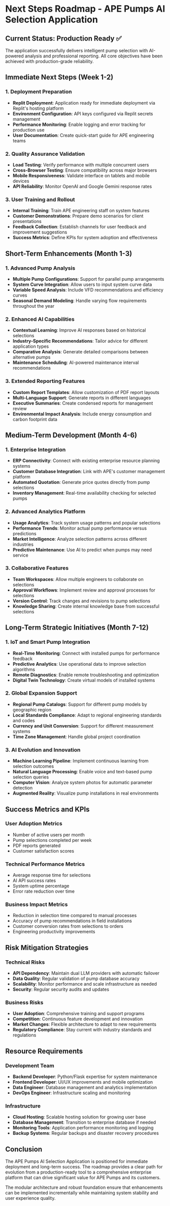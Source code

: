 # Next Steps Roadmap - APE Pumps AI Selection Application

## Current Status: Production Ready ✅

The application successfully delivers intelligent pump selection with AI-powered analysis and professional reporting. All core objectives have been achieved with production-grade reliability.

## Immediate Next Steps (Week 1-2)

### 1. Deployment Preparation
- **Replit Deployment**: Application ready for immediate deployment via Replit's hosting platform
- **Environment Configuration**: API keys configured via Replit secrets management
- **Performance Monitoring**: Enable logging and error tracking for production use
- **User Documentation**: Create quick-start guide for APE engineering teams

### 2. Quality Assurance Validation
- **Load Testing**: Verify performance with multiple concurrent users
- **Cross-Browser Testing**: Ensure compatibility across major browsers
- **Mobile Responsiveness**: Validate interface on tablets and mobile devices
- **API Reliability**: Monitor OpenAI and Google Gemini response rates

### 3. User Training and Rollout
- **Internal Training**: Train APE engineering staff on system features
- **Customer Demonstrations**: Prepare demo scenarios for client presentations
- **Feedback Collection**: Establish channels for user feedback and improvement suggestions
- **Success Metrics**: Define KPIs for system adoption and effectiveness

## Short-Term Enhancements (Month 1-3)

### 1. Advanced Pump Analysis
- **Multiple Pump Configurations**: Support for parallel pump arrangements
- **System Curve Integration**: Allow users to input system curve data
- **Variable Speed Analysis**: Include VFD recommendations and efficiency curves
- **Seasonal Demand Modeling**: Handle varying flow requirements throughout the year

### 2. Enhanced AI Capabilities
- **Contextual Learning**: Improve AI responses based on historical selections
- **Industry-Specific Recommendations**: Tailor advice for different application types
- **Comparative Analysis**: Generate detailed comparisons between alternative pumps
- **Maintenance Scheduling**: AI-powered maintenance interval recommendations

### 3. Extended Reporting Features
- **Custom Report Templates**: Allow customization of PDF report layouts
- **Multi-Language Support**: Generate reports in different languages
- **Executive Summaries**: Create condensed reports for management review
- **Environmental Impact Analysis**: Include energy consumption and carbon footprint data

## Medium-Term Development (Month 4-6)

### 1. Enterprise Integration
- **ERP Connectivity**: Connect with existing enterprise resource planning systems
- **Customer Database Integration**: Link with APE's customer management platform
- **Automated Quotation**: Generate price quotes directly from pump selections
- **Inventory Management**: Real-time availability checking for selected pumps

### 2. Advanced Analytics Platform
- **Usage Analytics**: Track system usage patterns and popular selections
- **Performance Trends**: Monitor actual pump performance versus predictions
- **Market Intelligence**: Analyze selection patterns across different industries
- **Predictive Maintenance**: Use AI to predict when pumps may need service

### 3. Collaborative Features
- **Team Workspaces**: Allow multiple engineers to collaborate on selections
- **Approval Workflows**: Implement review and approval processes for selections
- **Version Control**: Track changes and revisions to pump selections
- **Knowledge Sharing**: Create internal knowledge base from successful selections

## Long-Term Strategic Initiatives (Month 7-12)

### 1. IoT and Smart Pump Integration
- **Real-Time Monitoring**: Connect with installed pumps for performance feedback
- **Predictive Analytics**: Use operational data to improve selection algorithms
- **Remote Diagnostics**: Enable remote troubleshooting and optimization
- **Digital Twin Technology**: Create virtual models of installed systems

### 2. Global Expansion Support
- **Regional Pump Catalogs**: Support for different pump models by geographic region
- **Local Standards Compliance**: Adapt to regional engineering standards and codes
- **Currency and Unit Conversion**: Support for different measurement systems
- **Time Zone Management**: Handle global project coordination

### 3. AI Evolution and Innovation
- **Machine Learning Pipeline**: Implement continuous learning from selection outcomes
- **Natural Language Processing**: Enable voice and text-based pump selection queries
- **Computer Vision**: Analyze system photos for automatic parameter detection
- **Augmented Reality**: Visualize pump installations in real environments

## Success Metrics and KPIs

### User Adoption Metrics
- Number of active users per month
- Pump selections completed per week
- PDF reports generated
- Customer satisfaction scores

### Technical Performance Metrics
- Average response time for selections
- AI API success rates
- System uptime percentage
- Error rate reduction over time

### Business Impact Metrics
- Reduction in selection time compared to manual processes
- Accuracy of pump recommendations in field installations
- Customer conversion rates from selections to orders
- Engineering productivity improvements

## Risk Mitigation Strategies

### Technical Risks
- **API Dependency**: Maintain dual LLM providers with automatic failover
- **Data Quality**: Regular validation of pump database accuracy
- **Scalability**: Monitor performance and scale infrastructure as needed
- **Security**: Regular security audits and updates

### Business Risks
- **User Adoption**: Comprehensive training and support programs
- **Competition**: Continuous feature development and innovation
- **Market Changes**: Flexible architecture to adapt to new requirements
- **Regulatory Compliance**: Stay current with industry standards and regulations

## Resource Requirements

### Development Team
- **Backend Developer**: Python/Flask expertise for system maintenance
- **Frontend Developer**: UI/UX improvements and mobile optimization
- **Data Engineer**: Database management and analytics implementation
- **DevOps Engineer**: Infrastructure scaling and monitoring

### Infrastructure
- **Cloud Hosting**: Scalable hosting solution for growing user base
- **Database Management**: Transition to enterprise database if needed
- **Monitoring Tools**: Application performance monitoring and logging
- **Backup Systems**: Regular backups and disaster recovery procedures

## Conclusion

The APE Pumps AI Selection Application is positioned for immediate deployment and long-term success. The roadmap provides a clear path for evolution from a production-ready tool to a comprehensive enterprise platform that can drive significant value for APE Pumps and its customers.

The modular architecture and robust foundation ensure that enhancements can be implemented incrementally while maintaining system stability and user experience quality.